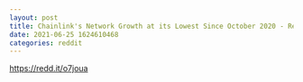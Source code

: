 ```yaml
--- 
layout: post 
title: Chainlink's Network Growth at its Lowest Since October 2020 - Report 
date: 2021-06-25 1624610468 
categories: reddit 
--- 
```

https://redd.it/o7joua